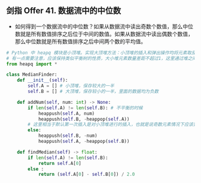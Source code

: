 ## 剑指 Offer 41. 数据流中的中位数
- 如何得到一个数据流中的中位数？如果从数据流中读出奇数个数值，那么中位数就是所有数值排序之后位于中间的数值。如果从数据流中读出偶数个数值，那么中位数就是所有数值排序之后中间两个数的平均值。

```python
# Python 中 heapq 模块是小顶堆。实现大顶堆方法：小顶堆的插入和弹出操作均将元素取反即可。
# 有一点需要注意，应该保持类似平衡树的性质，大小堆元素数量差距不超过1，这里通过堆之间的流程进行保证
from heapq import *

class MedianFinder:
    def __init__(self):
        self.A = [] # 小顶堆，保存较大的一半
        self.B = [] # 大顶堆，保存较小的一半，里面的数据均为负数

    def addNum(self, num: int) -> None:
        if len(self.A) != len(self.B): # 不平衡的时候
            heappush(self.A, num)
            heappush(self.B, -heappop(self.A))
        # 这里相当于默认第一次插入是对小顶堆进行的插入，也就是说奇数元素情况下应该到小顶堆A堆顶找元素
        else:
            heappush(self.B, -num)
            heappush(self.A, -heappop(self.B))

    def findMedian(self) -> float:
        if len(self.A) != len(self.B):
            return self.A[0]  
        else :
            return (self.A[0] - self.B[0]) / 2.0
```
